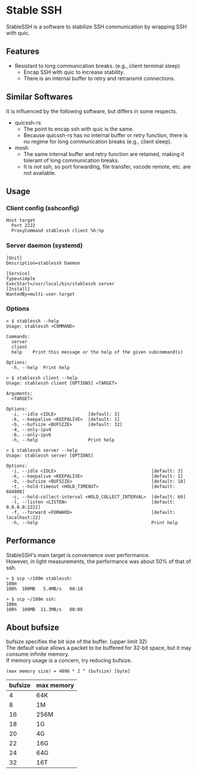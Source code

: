 # Stable SSH

StableSSH is a software to stabilize SSH communication by wrapping SSH with quic.

## Features

- Resistant to long communication breaks. (e.g., client terminal sleep)
  - Encap SSH with quic to increase stability.
  - There is an internal buffer to retry and retransmit connections.

## Similar Softwares

It is influenced by the following software, but differs in some respects.

- quicssh-rs
  - The point to encap ssh with quic is the same.
  - Because quicssh-rs has no internal buffer or retry function, there is no regime for long communication breaks (e.g., client sleep).
- mosh
  - The same internal buffer and retry function are retained, making it tolerant of long communication breaks.
  - It is not ssh, so port forwarding, file transfer, vscode remote, etc. are not available.

## Usage

### Client config (sshconfig)

```
Host target
  Port 2222
  ProxyCommand stablessh client %h:%p
```

### Server daemon (systemd)

```
[Unit]
Description=stablessh Daemon

[Service]
Type=simple
ExecStart=/usr/local/bin/stablessh server
[Install]
WantedBy=multi-user.target
```

### Options

```
> $ stablessh --help
Usage: stablessh <COMMAND>

Commands:
  server
  client
  help    Print this message or the help of the given subcommand(s)

Options:
  -h, --help  Print help

> $ stablessh client --help
Usage: stablessh client [OPTIONS] <TARGET>

Arguments:
  <TARGET>

Options:
  -i, --idle <IDLE>            [default: 3]
  -k, --keepalive <KEEPALIVE>  [default: 1]
  -b, --bufsize <BUFSIZE>      [default: 32]
  -4, --only-ipv4
  -6, --only-ipv6
  -h, --help                   Print help

> $ stablessh server --help
Usage: stablessh server [OPTIONS]

Options:
  -i, --idle <IDLE>                                    [default: 3]
  -k, --keepalive <KEEPALIVE>                          [default: 1]
  -b, --bufsize <BUFSIZE>                              [default: 18]
  -t, --hold-timeout <HOLD_TIMEOUT>                    [default: 604800]
  -c, --hold-collect-interval <HOLD_COLLECT_INTERVAL>  [default: 60]
  -l, --listen <LISTEN>                                [default: 0.0.0.0:2222]
  -f, --forward <FORWARD>                              [default: localhost:22]
  -h, --help                                           Print help
```

## Performance

StableSSH's main target is convenience over performance.  
However, in light measurements, the performance was about 50% of that of ssh.

```
> $ scp ~/100m stablessh:
100m                                                                   100%  100MB   5.4MB/s   00:18

> $ scp ~/100m ssh:
100m                                                                   100%  100MB  11.3MB/s   00:08
```

## About bufsize

bufsize specifies the bit size of the buffer. (upper limit 32)  
The default value allows a packet to be buffered for 32-bit space, but it may consume infinite memory.  
If memory usage is a concern, try reducing bufsize.

`(max memory size) = 4096 * 2 ^ (bufsize) [byte]`

| bufsize | max memory |
| ------- | ---------- |
| 4       | 64K        |
| 8       | 1M         |
| 16      | 256M       |
| 18      | 1G         |
| 20      | 4G         |
| 22      | 16G        |
| 24      | 64G        |
| 32      | 16T        |
